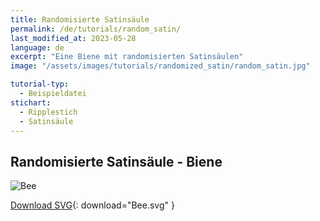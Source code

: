 ```yaml
---
title: Randomisierte Satinsäule
permalink: /de/tutorials/random_satin/
last_modified_at: 2023-05-28
language: de
excerpt: "Eine Biene mit randomisierten Satinsäulen"
image: "/assets/images/tutorials/randomized_satin/random_satin.jpg"

tutorial-typ:
  - Beispieldatei
stichart: 
  - Ripplestich
  - Satinsäule
---
```

## Randomisierte Satinsäule - Biene

![Bee](/assets/images/tutorials/randomized_satin/random_satin.jpg)

[Download SVG](/assets/images/tutorials/randomized_satin/bee.svg){: download="Bee.svg" }
